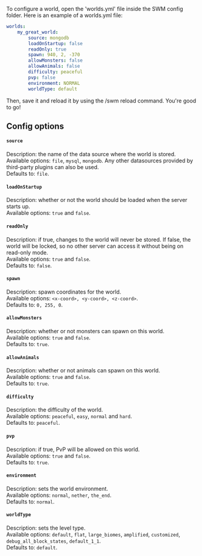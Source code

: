 To configure a world, open the 'worlds.yml' file inside the SWM config folder. Here is an example of a worlds.yml file:
```yaml
worlds:
    my_great_world:
        source: mongodb
        loadOnStartup: false
        readOnly: true
        spawn: 940, 2, -370
        allowMonsters: false
        allowAnimals: false
        difficulty: peaceful
        pvp: false
        environment: NORMAL
        worldType: default
```

Then, save it and reload it by using the /swm reload command. You're good to go!

## Config options
#### `source`
Description: the name of the data source where the world is stored.<br>
Available options: `file`, `mysql`, `mongodb`. Any other datasources provided by third-party plugins can also be used.<br>
Defaults to: `file`.

#### `loadOnStartup`
Description: whether or not the world should be loaded when the server starts up.<br>
Available options: `true` and `false`.

#### `readOnly`
Description: if true, changes to the world will never be stored. If false, the world will be locked, so no other server can access it without being on read-only mode.<br>
Available options: `true` and `false`.<br>
Defaults to: `false`.

#### `spawn`
Description: spawn coordinates for the world.<br>
Available options: `<x-coord>, <y-coord>, <z-coord>`.<br>
Defaults to: `0, 255, 0`.

#### `allowMonsters`
Description: whether or not monsters can spawn on this world.<br>
Available options: `true` and `false`.<br>
Defaults to: `true`.

#### `allowAnimals`
Description: whether or not animals can spawn on this world.<br>
Available options: `true` and `false`.<br>
Defaults to: `true`.

#### `difficulty`
Description: the difficulty of the world.<br>
Available options: `peaceful`, `easy`, `normal` and `hard`.<br>
Defaults to: `peaceful`.

#### `pvp`
Description: if true, PvP will be allowed on this world.<br>
Available options: `true` and `false`.<br>
Defaults to: `true`.

#### `environment`
Description: sets the world environment.<br>
Available options: `normal`, `nether`, `the_end`.<br>
Defaults to: `normal`.

#### `worldType`
Description: sets the level type.<br>
Available options: `default`, `flat`, `large_biomes`, `amplified`, `customized`, `debug_all_block_states`, `default_1_1`.<br>
Defaults to: `default`.